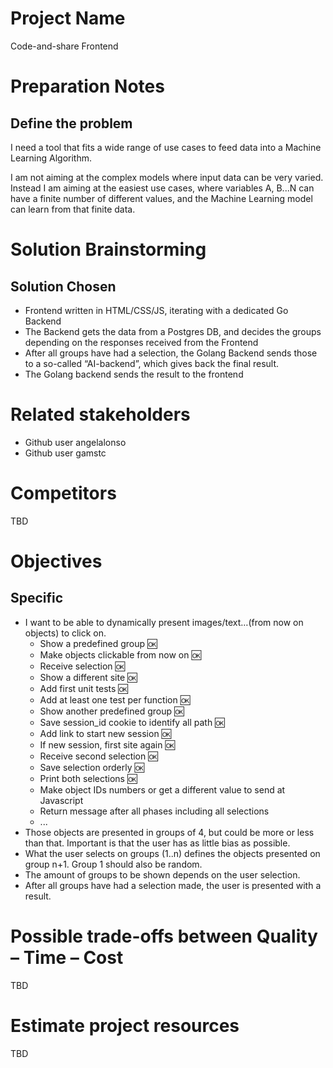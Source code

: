 # Project Name
Code-and-share Frontend

# Preparation Notes
## Define the problem
I need a tool that fits a wide range of use cases to feed data into a Machine Learning Algorithm.  
  
I am not aiming at the complex models where input data can be very varied. Instead I am aiming at the easiest use cases, where variables A, B...N can have a finite number of different values, and the Machine Learning model can learn from that finite data. 
# Solution Brainstorming
## Solution Chosen
* Frontend written in HTML/CSS/JS, iterating with a dedicated Go Backend
* The Backend gets the data from a Postgres DB, and decides the groups depending on the responses received from the Frontend
* After all groups have had a selection, the Golang Backend sends those to a so-called “AI-backend”, which gives back the final result.
* The Golang backend sends the result to the frontend

# Related stakeholders
* Github user angelalonso
* Github user gamstc
# Competitors
TBD
# Objectives
## Specific
* I want to be able to dynamically present images/text…(from now on objects) to click on.
  * Show a predefined group :ok:
  * Make objects clickable from now on :ok:
  * Receive selection :ok:
  * Show a different site :ok:
  * Add first unit tests :ok:
  * Add at least one test per function :ok:
  * Show another predefined group :ok:
  * Save session_id cookie to identify all path :ok:
  * Add link to start new session :ok:
  * If new session, first site again :ok:
  * Receive second selection :ok:
  * Save selection orderly :ok:
  * Print both selections :ok:
  * Make object IDs numbers or get a different value to send at Javascript
  * Return message after all phases including all selections
  * ...
* Those objects are presented in groups of 4, but could be more or less than that. Important is that the user has as little bias as possible.
* What the user selects on groups (1..n) defines the objects presented on group n+1. Group 1 should also be random.
* The amount of groups to be shown depends on the user selection.
* After all groups have had a selection made, the user is presented with a result.

# Possible trade-offs between Quality – Time – Cost
TBD

# Estimate project resources
TBD






